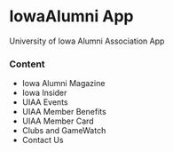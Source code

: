 # IowaAlumni App

University of Iowa Alumni Association App

### Content

* Iowa Alumni Magazine
* Iowa Insider
* UIAA Events
* UIAA Member Benefits
* UIAA Member Card
* Clubs and GameWatch
* Contact Us
